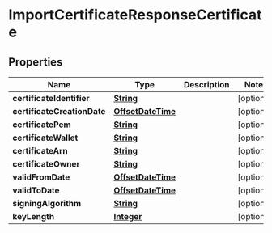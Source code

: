 

# ImportCertificateResponseCertificate


## Properties

| Name | Type | Description | Notes |
|------------ | ------------- | ------------- | -------------|
|**certificateIdentifier** | [**String**](String.md) |  |  [optional] |
|**certificateCreationDate** | [**OffsetDateTime**](OffsetDateTime.md) |  |  [optional] |
|**certificatePem** | [**String**](String.md) |  |  [optional] |
|**certificateWallet** | [**String**](String.md) |  |  [optional] |
|**certificateArn** | [**String**](String.md) |  |  [optional] |
|**certificateOwner** | [**String**](String.md) |  |  [optional] |
|**validFromDate** | [**OffsetDateTime**](OffsetDateTime.md) |  |  [optional] |
|**validToDate** | [**OffsetDateTime**](OffsetDateTime.md) |  |  [optional] |
|**signingAlgorithm** | [**String**](String.md) |  |  [optional] |
|**keyLength** | [**Integer**](Integer.md) |  |  [optional] |



